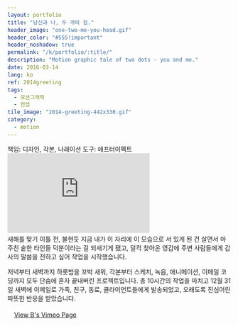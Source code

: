```yaml
---
layout: portfolio
title: "당신과 나, 두 개의 점."
header_image: "one-two-me-you-head.gif"
header_color: "#555!important"
header_noshadow: true
permalink: "/k/portfolio/:title/"
description: "Motion graphic tale of two dots - you and me."
date: 2016-03-14
lang: ko
ref: 2014greeting
tags:
  - 모션그래픽
  - 컨셉
tile_image: "2014-greeting-442x330.gif"
category:
  - motion
---
```

<div class="project-info">
  <span>책임:</span> 디자인, 각본, 나래이션
  <span>도구:</span> 애프터이펙트
</div>
<div class="emb-video vimeo wide">
  <iframe src="https://player.vimeo.com/video/82980433?title=0&byline=0&portrait=0" width="320" height="180" frameborder="0" webkitallowfullscreen mozallowfullscreen allowfullscreen></iframe>
</div>
새해를 맞기 이틀 전, 불현듯 지금 내가 이 자리에 이 모습으로 서 있게 된 건 살면서 마주친 숱한 타인들 덕분이라는 걸 되새기게 됐고, 덜컥 찾아온 영감에 주변 사람들에게 감사의 말씀을 전하고 싶어 작업을 시작했습니다.

저녁부터 새벽까지 하룻밤을 꼬박 새워, 각본부터 스케치, 녹음, 애니메이션, 이메일 코딩까지 모두 단숨에 혼자 끝내버린 프로젝트입니다. 총 10시간의 작업을 마치고 12월 31일 새벽에 이메일로 가족, 친구, 동료, 클라이언트들에게 발송되었고, 오래도록 진심어린 따뜻한 반응을 받았습니다.

<div class="buttons">
  <span class="unselectable">
  <a href="https://vimeo.com/baadaa" title="More Videos.." target="_blank"><img src="/img/outerlink.svg" alt="Link" style="width: 15px;">View B's Vimeo Page</a>
  </span>
</div>
